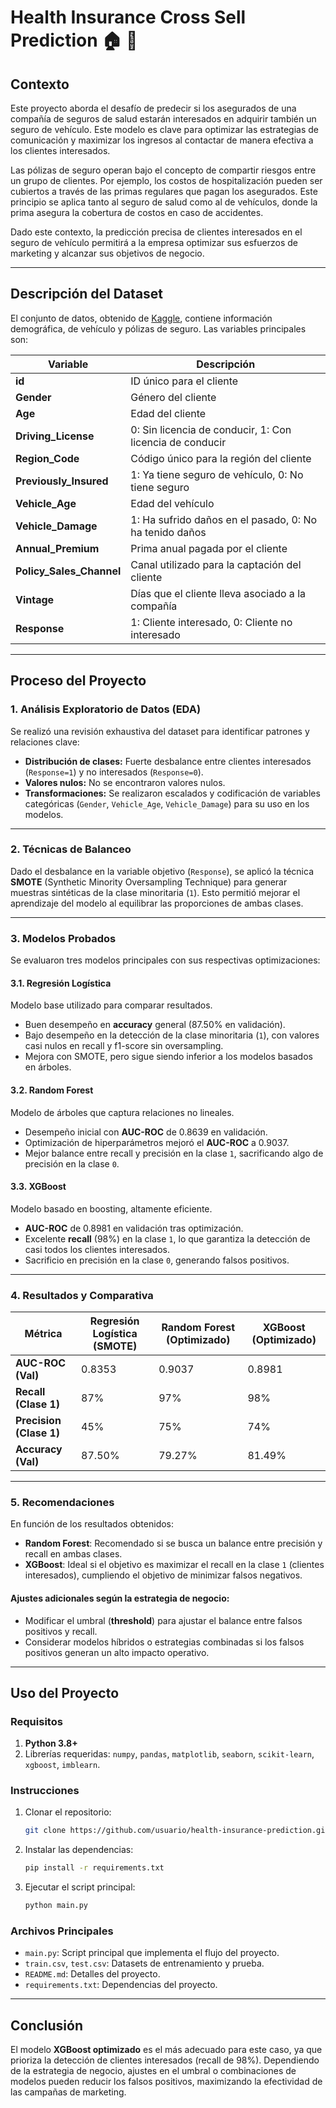 # Health Insurance Cross Sell Prediction 🏠 🏥

## Contexto

Este proyecto aborda el desafío de predecir si los asegurados de una compañía de seguros de salud estarán interesados en adquirir también un seguro de vehículo. Este modelo es clave para optimizar las estrategias de comunicación y maximizar los ingresos al contactar de manera efectiva a los clientes interesados.

Las pólizas de seguro operan bajo el concepto de compartir riesgos entre un grupo de clientes. Por ejemplo, los costos de hospitalización pueden ser cubiertos a través de las primas regulares que pagan los asegurados. Este principio se aplica tanto al seguro de salud como al de vehículos, donde la prima asegura la cobertura de costos en caso de accidentes.

Dado este contexto, la predicción precisa de clientes interesados en el seguro de vehículo permitirá a la empresa optimizar sus esfuerzos de marketing y alcanzar sus objetivos de negocio.

---

## Descripción del Dataset

El conjunto de datos, obtenido de [Kaggle](https://www.kaggle.com/datasets/anmolkumar/health-insurance-cross-sell-prediction), contiene información demográfica, de vehículo y pólizas de seguro. Las variables principales son:

| **Variable**            | **Descripción**                                                             |
|--------------------------|-----------------------------------------------------------------------------|
| **id**                  | ID único para el cliente                                                   |
| **Gender**              | Género del cliente                                                        |
| **Age**                 | Edad del cliente                                                          |
| **Driving_License**     | 0: Sin licencia de conducir, 1: Con licencia de conducir                   |
| **Region_Code**         | Código único para la región del cliente                                    |
| **Previously_Insured**  | 1: Ya tiene seguro de vehículo, 0: No tiene seguro                         |
| **Vehicle_Age**         | Edad del vehículo                                                         |
| **Vehicle_Damage**      | 1: Ha sufrido daños en el pasado, 0: No ha tenido daños                    |
| **Annual_Premium**      | Prima anual pagada por el cliente                                          |
| **Policy_Sales_Channel**| Canal utilizado para la captación del cliente                              |
| **Vintage**             | Días que el cliente lleva asociado a la compañía                          |
| **Response**            | 1: Cliente interesado, 0: Cliente no interesado                           |

---

## Proceso del Proyecto

### 1. Análisis Exploratorio de Datos (EDA)

Se realizó una revisión exhaustiva del dataset para identificar patrones y relaciones clave:
- **Distribución de clases:** Fuerte desbalance entre clientes interesados (`Response=1`) y no interesados (`Response=0`).
- **Valores nulos:** No se encontraron valores nulos.
- **Transformaciones:** Se realizaron escalados y codificación de variables categóricas (`Gender`, `Vehicle_Age`, `Vehicle_Damage`) para su uso en los modelos.

---

### 2. Técnicas de Balanceo

Dado el desbalance en la variable objetivo (`Response`), se aplicó la técnica **SMOTE** (Synthetic Minority Oversampling Technique) para generar muestras sintéticas de la clase minoritaria (`1`). Esto permitió mejorar el aprendizaje del modelo al equilibrar las proporciones de ambas clases.

---

### 3. Modelos Probados

Se evaluaron tres modelos principales con sus respectivas optimizaciones:

#### **3.1. Regresión Logística**
Modelo base utilizado para comparar resultados.
- Buen desempeño en **accuracy** general (87.50% en validación).
- Bajo desempeño en la detección de la clase minoritaria (`1`), con valores casi nulos en recall y f1-score sin oversampling.
- Mejora con SMOTE, pero sigue siendo inferior a los modelos basados en árboles.

#### **3.2. Random Forest**
Modelo de árboles que captura relaciones no lineales.
- Desempeño inicial con **AUC-ROC** de 0.8639 en validación.
- Optimización de hiperparámetros mejoró el **AUC-ROC** a 0.9037.
- Mejor balance entre recall y precisión en la clase `1`, sacrificando algo de precisión en la clase `0`.

#### **3.3. XGBoost**
Modelo basado en boosting, altamente eficiente.
- **AUC-ROC** de 0.8981 en validación tras optimización.
- Excelente **recall** (98%) en la clase `1`, lo que garantiza la detección de casi todos los clientes interesados.
- Sacrificio en precisión en la clase `0`, generando falsos positivos.

---

### 4. Resultados y Comparativa

| Métrica       | Regresión Logística (SMOTE) | Random Forest (Optimizado) | XGBoost (Optimizado) |
|---------------|-----------------------------|----------------------------|-----------------------|
| **AUC-ROC (Val)** | 0.8353                      | 0.9037                     | 0.8981                |
| **Recall (Clase 1)** | 87%                         | 97%                        | 98%                   |
| **Precision (Clase 1)** | 45%                         | 75%                        | 74%                   |
| **Accuracy (Val)** | 87.50%                      | 79.27%                     | 81.49%                |

---

### 5. Recomendaciones

En función de los resultados obtenidos:
- **Random Forest**: Recomendado si se busca un balance entre precisión y recall en ambas clases.
- **XGBoost**: Ideal si el objetivo es maximizar el recall en la clase `1` (clientes interesados), cumpliendo el objetivo de minimizar falsos negativos.

#### **Ajustes adicionales según la estrategia de negocio:**
- Modificar el umbral (**threshold**) para ajustar el balance entre falsos positivos y recall.
- Considerar modelos híbridos o estrategias combinadas si los falsos positivos generan un alto impacto operativo.

---

## Uso del Proyecto

### **Requisitos**
1. **Python 3.8+**
2. Librerías requeridas: `numpy`, `pandas`, `matplotlib`, `seaborn`, `scikit-learn`, `xgboost`, `imblearn`.

### **Instrucciones**
1. Clonar el repositorio:  
   ```bash
   git clone https://github.com/usuario/health-insurance-prediction.git
   ```
2. Instalar las dependencias:  
   ```bash
   pip install -r requirements.txt
   ```
3. Ejecutar el script principal:  
   ```bash
   python main.py
   ```

### **Archivos Principales**
- `main.py`: Script principal que implementa el flujo del proyecto.
- `train.csv`, `test.csv`: Datasets de entrenamiento y prueba.
- `README.md`: Detalles del proyecto.
- `requirements.txt`: Dependencias del proyecto.

---

## Conclusión

El modelo **XGBoost optimizado** es el más adecuado para este caso, ya que prioriza la detección de clientes interesados (recall de 98%). Dependiendo de la estrategia de negocio, ajustes en el umbral o combinaciones de modelos pueden reducir los falsos positivos, maximizando la efectividad de las campañas de marketing.
